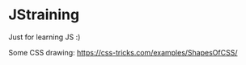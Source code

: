 # JStraining
Just for learning JS :)

Some CSS drawing: https://css-tricks.com/examples/ShapesOfCSS/
